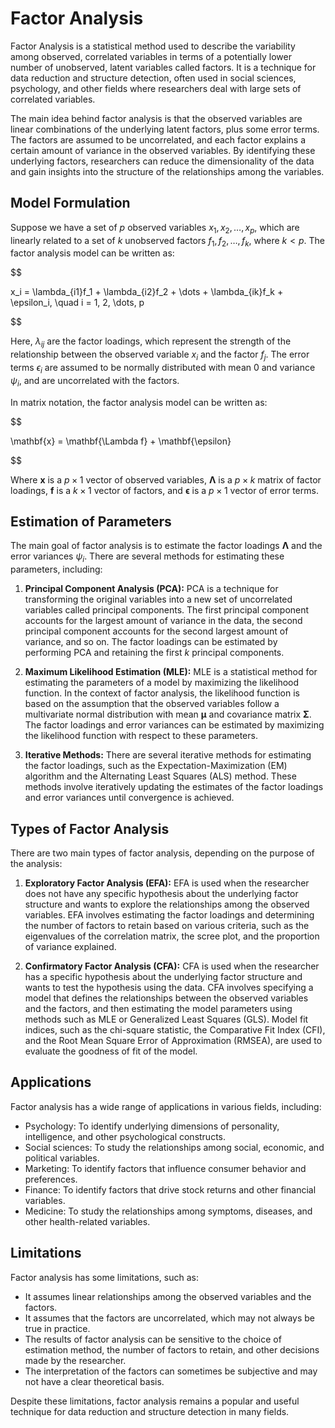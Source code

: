 # Factor Analysis

Factor Analysis is a statistical method used to describe the variability among observed, correlated variables in terms of a potentially lower number of unobserved, latent variables called factors. It is a technique for data reduction and structure detection, often used in social sciences, psychology, and other fields where researchers deal with large sets of correlated variables.

The main idea behind factor analysis is that the observed variables are linear combinations of the underlying latent factors, plus some error terms. The factors are assumed to be uncorrelated, and each factor explains a certain amount of variance in the observed variables. By identifying these underlying factors, researchers can reduce the dimensionality of the data and gain insights into the structure of the relationships among the variables.

## Model Formulation

Suppose we have a set of $p$ observed variables $x_1, x_2, \dots, x_p$, which are linearly related to a set of $k$ unobserved factors $f_1, f_2, \dots, f_k$, where $k < p$. The factor analysis model can be written as:


$$

x_i = \lambda_{i1}f_1 + \lambda_{i2}f_2 + \dots + \lambda_{ik}f_k + \epsilon_i, \quad i = 1, 2, \dots, p

$$


Here, $\lambda_{ij}$ are the factor loadings, which represent the strength of the relationship between the observed variable $x_i$ and the factor $f_j$. The error terms $\epsilon_i$ are assumed to be normally distributed with mean 0 and variance $\psi_i$, and are uncorrelated with the factors.

In matrix notation, the factor analysis model can be written as:


$$

\mathbf{x} = \mathbf{\Lambda f} + \mathbf{\epsilon}

$$


Where $\mathbf{x}$ is a $p \times 1$ vector of observed variables, $\mathbf{\Lambda}$ is a $p \times k$ matrix of factor loadings, $\mathbf{f}$ is a $k \times 1$ vector of factors, and $\mathbf{\epsilon}$ is a $p \times 1$ vector of error terms.

## Estimation of Parameters

The main goal of factor analysis is to estimate the factor loadings $\mathbf{\Lambda}$ and the error variances $\psi_i$. There are several methods for estimating these parameters, including:

1. **Principal Component Analysis (PCA):** PCA is a technique for transforming the original variables into a new set of uncorrelated variables called principal components. The first principal component accounts for the largest amount of variance in the data, the second principal component accounts for the second largest amount of variance, and so on. The factor loadings can be estimated by performing PCA and retaining the first $k$ principal components.

2. **Maximum Likelihood Estimation (MLE):** MLE is a statistical method for estimating the parameters of a model by maximizing the likelihood function. In the context of factor analysis, the likelihood function is based on the assumption that the observed variables follow a multivariate normal distribution with mean $\mathbf{\mu}$ and covariance matrix $\mathbf{\Sigma}$. The factor loadings and error variances can be estimated by maximizing the likelihood function with respect to these parameters.

3. **Iterative Methods:** There are several iterative methods for estimating the factor loadings, such as the Expectation-Maximization (EM) algorithm and the Alternating Least Squares (ALS) method. These methods involve iteratively updating the estimates of the factor loadings and error variances until convergence is achieved.

## Types of Factor Analysis

There are two main types of factor analysis, depending on the purpose of the analysis:

1. **Exploratory Factor Analysis (EFA):** EFA is used when the researcher does not have any specific hypothesis about the underlying factor structure and wants to explore the relationships among the observed variables. EFA involves estimating the factor loadings and determining the number of factors to retain based on various criteria, such as the eigenvalues of the correlation matrix, the scree plot, and the proportion of variance explained.

2. **Confirmatory Factor Analysis (CFA):** CFA is used when the researcher has a specific hypothesis about the underlying factor structure and wants to test the hypothesis using the data. CFA involves specifying a model that defines the relationships between the observed variables and the factors, and then estimating the model parameters using methods such as MLE or Generalized Least Squares (GLS). Model fit indices, such as the chi-square statistic, the Comparative Fit Index (CFI), and the Root Mean Square Error of Approximation (RMSEA), are used to evaluate the goodness of fit of the model.

## Applications

Factor analysis has a wide range of applications in various fields, including:

- Psychology: To identify underlying dimensions of personality, intelligence, and other psychological constructs.
- Social sciences: To study the relationships among social, economic, and political variables.
- Marketing: To identify factors that influence consumer behavior and preferences.
- Finance: To identify factors that drive stock returns and other financial variables.
- Medicine: To study the relationships among symptoms, diseases, and other health-related variables.

## Limitations

Factor analysis has some limitations, such as:

- It assumes linear relationships among the observed variables and the factors.
- It assumes that the factors are uncorrelated, which may not always be true in practice.
- The results of factor analysis can be sensitive to the choice of estimation method, the number of factors to retain, and other decisions made by the researcher.
- The interpretation of the factors can sometimes be subjective and may not have a clear theoretical basis.

Despite these limitations, factor analysis remains a popular and useful technique for data reduction and structure detection in many fields.
